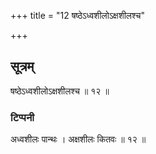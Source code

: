 +++
title = "12 षष्ठेऽध्वशीलोऽक्षशीलश्च"

+++
## सूत्रम्
षष्ठेऽध्वशीलोऽक्षशीलश्च ॥ १२ ॥  
### टिप्पनी
अध्वशीलः पान्थः । अक्षशीलः कितवः ॥ १२ ॥  
